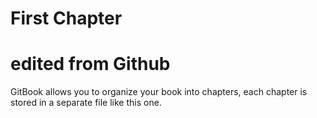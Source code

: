 # First Chapter

# edited from Github 

GitBook allows you to organize your book into chapters, each chapter is stored in a separate file like this one.
